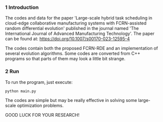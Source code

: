 ### 1 Introduction

The codes and data for the paper 'Large-scale hybrid task scheduling in cloud-edge collaborative manufacturing systems with FCRN-assisted random differential evolution' published in the journal named 'The International Journal of Advanced Manufacturing Technology'. The paper can be found at: https://doi.org/10.1007/s00170-023-12595-4

The codes contain both the proposed FCRN-RDE and an implementation of several evolution algorithms. Some codes are converted from C++ programs so that parts of them may look a little bit strange. 

### 2 Run

To run the program, just execute:

```python
python main.py
```

The codes are simple but may be really effective in solving some large-scale optimization problems.

GOOD LUCK FOR YOUR RESEARCH!

